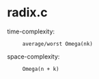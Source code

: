 # radix.c

time-complexity:

         average/worst Omega(nk)
         
space-complexity:
         
         Omega(n + k)

